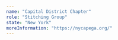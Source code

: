 ```yaml
---
name: "Capital District Chapter"
role: "Stitching Group"
state: "New York"
moreInformation: "https://nycapega.org/"
---
```

